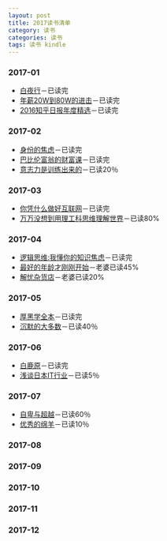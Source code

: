 ```yaml
---
layout: post
title: 2017读书清单
category: 读书
categories: 读书
tags: 读书 kindle
---
```


### 2017-01
* [白夜行]()－已读完
* [年薪20W到80W的进击]()－已读完
* [2016知乎日报年度精选]()－已读完

### 2017-02
* [身份的焦虑]()－已读完
* [巴比伦富翁的财富课]()－已读完
* [意志力是训练出来的]()－已读20％

### 2017-03
* [你凭什么做好互联网]()－已读完
* [万万没想到用理工科思维理解世界]()－已读80%

### 2017-04
* [逻辑思维:我懂你的知识焦虑]()－已读完
* [最好的年龄才刚刚开始]()－老婆已读45%
* [解忧杂货店]()－老婆已读20%

### 2017-05
* [厚黑学全本]()－已读完
* [沉默的大多数]()－已读40％

### 2017-06
* [白鹿原]()－已读完
* [浅谈日本IT行业]()－已读5％

### 2017-07
* [自卑与超越]()－已读60％
* [优秀的绵羊]()－已读10％

### 2017-08

### 2017-09

### 2017-10

### 2017-11

### 2017-12
